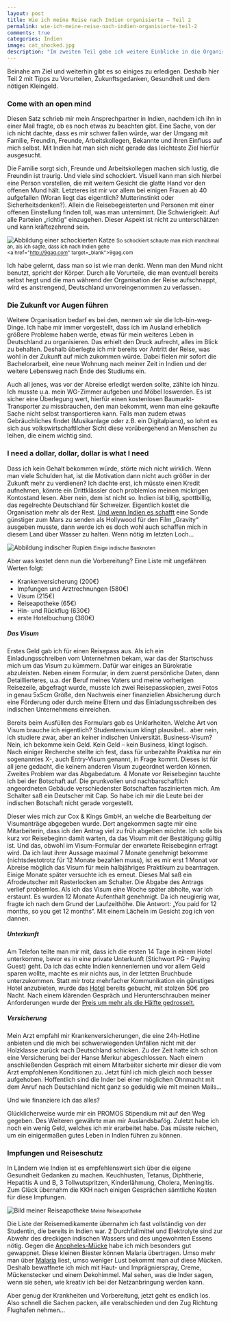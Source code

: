 ```yaml
---
layout: post
title: Wie ich meine Reise nach Indien organisierte – Teil 2
permalink: wie-ich-meine-reise-nach-indien-organisierte-teil-2
comments: true
categories: Indien
image: cat_shocked.jpg
description: "Im zweiten Teil gebe ich weitere Einblicke in die Organisation einer Indienreise - Dieses mal dreht sich alles um Gesundheit, Geld und den Umgang mit Vorurteilen."
---
```


<p>Beinahe am Ziel und weiterhin gibt es so einiges zu erledigen. Deshalb hier Teil 2 mit Tipps zu Vorurteilen, Zukunftsgedanken, Gesundheit und dem nötigen Kleingeld.</p>
<h3>Come with an open mind</h3>
<p>Diesen Satz schrieb mir mein Ansprechpartner in Indien, nachdem ich ihn in einer Mail fragte, ob es noch etwas zu beachten gibt. Eine Sache, von der ich nicht dachte, dass es mir schwer fallen würde, war der Umgang mit Familie, Freundin, Freunde, Arbeitskollegen, Bekannte und ihren Einfluss auf mich selbst. Mit Indien hat man sich nicht gerade das leichteste Ziel hierfür ausgesucht.</p>
<p>Die Familie sorgt sich, Freunde und Arbeitskollegen machen sich lustig, die Freundin ist traurig. Und viele sind schockiert. Visuell kann man sich hierbei eine Person vorstellen, die mit weitem Gesicht die glatte Hand vor den offenen Mund hält. Letzteres ist mir vor allem bei einigen Frauen ab 40 aufgefallen (Woran liegt das eigentlich? Mutterinstinkt oder Sicherheitsdenken?). Allein die Reisebegeisterten und Personen mit einer offenen Einstellung finden toll, was man unternimmt. Die Schwierigkeit: Auf alle Parteien „richtig“ einzugehen. Dieser Aspekt ist nicht zu unterschätzen und kann kräftezehrend sein.</p>

![Abbildung einer schockierten Katze](/images/cat_shocked.jpg "So schockiert schaute man mich manchmal an")
<small>So schockiert schaute man mich manchmal an, als ich sagte, dass ich nach Indien gehe<br><a href="http://9gag.com" target=_blank">9gag.com</a></small>

<p>Ich habe gelernt, dass man so ist wie man denkt. Wenn man den Mund nicht benutzt, spricht der Körper. Durch alle Vorurteile, die man eventuell bereits selbst hegt und die man während der Organisation der Reise aufschnappt, wird es anstrengend, Deutschland unvoreingenommen zu verlassen.</p>
<h3>Die Zukunft vor Augen führen</h3>
<p>Weitere Organisation bedarf es bei den, nennen wir sie die Ich-bin-weg-Dinge. Ich habe mir immer vorgestellt, dass ich im Ausland erheblich größere Probleme haben werde, etwas für mein weiteres Leben in Deutschland zu organisieren. Das erhielt den Druck aufrecht, alles im Blick zu behalten. Deshalb überlegte ich mir bereits vor Antritt der Reise, was wohl in der Zukunft auf mich zukommen würde. Dabei fielen mir sofort die Bachelorarbeit, eine neue Wohnung nach meiner Zeit in Indien und der weitere Lebensweg nach Ende des Studiums ein.</p>
<p>Auch all jenes, was vor der Abreise erledigt werden sollte, zählte ich hinzu. Ich musste u.a. mein WG-Zimmer aufgeben und Möbel loswerden. Es ist sicher eine Überlegung wert, hierfür einen kostenlosen Baumarkt-Transporter zu missbrauchen, den man bekommt, wenn man eine gekaufte Sache nicht selbst transportieren kann. Falls man zudem etwas Gebräuchliches findet (Musikanlage oder z.B. ein Digitalpiano), so lohnt es sich aus volkswirtschaftlicher Sicht diese vorübergehend an Menschen zu leihen, die einem wichtig sind.</p>
<h3>I need a dollar, dollar, dollar is what I need</h3>
<p>Dass ich kein Gehalt bekommen würde, störte mich nicht wirklich. Wenn man viele Schulden hat, ist die Motivation dann nicht auch größer in der Zukunft mehr zu verdienen? Ich dachte erst, ich müsste einen Kredit aufnehmen, könnte ein Drittklässler doch problemlos meinen mickrigen Kontostand lesen. Aber nein, dem ist nicht so. Indien ist billig, spottbillig, das regelrechte Deutschland für Schweizer. Eigentlich kostet die Organisation mehr als der Rest. <a href="http://www.spiegel.de/wissenschaft/weltall/erste-fotos-der-mars-sonden-mangalyaan-und-maven-a-993901.html" target="_blank"> Und wenn Indien es schafft</a> eine Sonde günstiger zum Mars zu senden als Hollywood für den Film „Gravity“ ausgeben musste, dann werde ich es doch wohl auch schaffen mich in diesem Land über Wasser zu halten. Wenn nötig im letzten Loch…</p>

![Abbildung indischer Rupien](/images/Indische_Rupie.jpg "Besonders gut visualiert finde ich die 1- und 2-Rupien-Münze")
<small>Einige indische Banknoten</small>

<p>Aber was kostet denn nun die Vorbereitung? Eine Liste mit ungefähren Werten folgt:</p>

<ul>
	<li>Krankenversicherung (200€)</li>
	<li>Impfungen und Arztrechnungen (580€)</li>
	<li>Visum (215€)</li>
	<li>Reiseapotheke (65€)</li>
	<li>Hin- und Rückflug (630€)</li>
	<li>erste Hotelbuchung (380€)</li>
</ul>

<h5>Das Visum</h5>
<p>Erstes Geld gab ich für einen Reisepass aus. Als ich ein Einladungsschreiben vom Unternehmen bekam, war das der Startschuss mich um das Visum zu kümmern. Dafür war einiges an Bürokratie abzuleisten. Neben einem Formular, in dem zuerst persönliche Daten, dann Detaillierteres, u.a. der Beruf meines Vaters und meine vorherigen Reisezeile, abgefragt wurde, musste ich zwei Reisepasskopien, zwei Fotos in genau 5x5cm Größe, den Nachweis einer finanziellen Absicherung durch eine Förderung oder durch meine Eltern und das Einladungsschreiben des indischen Unternehmens einreichen.</p>
<p>Bereits beim Ausfüllen des Formulars gab es Unklarheiten. Welche Art von Visum brauche ich eigentlich? Studentenvisum klingt plausibel… aber nein, ich studiere zwar, aber an keiner indischen Universität. Business-Visum? Nein, ich bekomme kein Geld. Kein Geld – kein Business, klingt logisch. Nach einiger Recherche stellte ich fest, dass für unbezahlte Praktika nur ein sogenanntes X-, auch Entry-Visum genannt, in Frage kommt. Dieses ist für all jene gedacht, die keinem anderen Visum zugeordnet werden können. Zweites Problem war das Abgabedatum. 4 Monate vor Reisebeginn tauchte ich bei der Botschaft auf. Die prunkvollen und nachbarschaftlich angeordneten Gebäude verschiedenster Botschaften faszinierten mich. Am Schalter saß ein Deutscher mit Cap. So habe ich mir die Leute bei der indischen Botschaft nicht gerade vorgestellt.</p>
<p>Dieser wies mich zur Cox & Kings GmbH, an welche die Bearbeitung der Visumanträge abgegeben wurde. Dort angekommen sagte mir eine Mitarbeiterin, dass ich den Antrag viel zu früh abgeben möchte. Ich solle bis kurz vor Reisebeginn damit warten, da das Visum mit der Bestätigung gültig ist. Und das, obwohl im Visum-Formular der erwartete Reisebeginn erfragt wird. Da ich laut ihrer Aussage maximal 7 Monate genehmigt bekomme (nichtsdestotrotz für 12 Monate bezahlen muss), ist es mir erst 1 Monat vor Abreise möglich das Visum für mein halbjähriges Praktikum zu beantragen. Einige Monate später versuchte ich es erneut. Dieses Mal saß ein Afrodeutscher mit Rasterlocken am Schalter. Die Abgabe des Antrags verlief problemlos. Als ich das Visum eine Woche später abholte, war ich erstaunt. Es wurden 12 Monate Aufenthalt genehmigt. Da ich neugierig war, fragte ich nach dem Grund der Laufzeithöhe. Die Antwort: „You paid for 12 months, so you get 12 months“. Mit einem Lächeln im Gesicht zog ich von dannen.</p>
<h5>Unterkunft</h5>
<p>Am Telefon teilte man mir mit, dass ich die ersten 14 Tage in einem Hotel unterkomme, bevor es in eine private Unterkunft (Stichwort PG - Paying Guest) geht. Da ich das echte Indien kennenlernen und vor allem Geld sparen wollte, machte es mir nichts aus, in der letzten Bruchbude unterzukommen. Statt mir trotz mehrfacher Kommunikation ein günstiges Hotel anzubieten, wurde das <a href="http://www.radhahotels.com/radha-regent-chennai/" target="_blank">Hotel</a> bereits gebucht, mit stolzen 50€ pro Nacht. Nach einem klärenden Gespräch und Herunterschrauben meiner Anforderungen wurde der <a href="http://www.seashellresidency.com/" target="_blank">Preis um mehr als die Hälfte gedrosselt.</a></p>
<h5>Versicherung</h5>
<p>Mein Arzt empfahl mir Krankenversicherungen, die eine 24h-Hotline anbieten und die mich bei schwerwiegenden Unfällen nicht mit der Holzklasse zurück nach Deutschland schicken. Zu der Zeit hatte ich schon eine Versicherung bei der Hanse Merkur abgeschlossen. Nach einem anschließenden Gespräch mit einem Mitarbeiter sicherte mir dieser die vom Arzt empfohlenen Konditionen zu. Jetzt fühl ich mich gleich noch besser aufgehoben. Hoffentlich sind die Inder bei einer möglichen Ohnmacht mit dem Anruf nach Deutschland nicht ganz so geduldig wie mit meinen Mails…</p>
<p>Und wie finanziere ich das alles?</p>
<p>Glücklicherweise wurde mir ein PROMOS Stipendium mit auf den Weg gegeben. Des Weiteren gewährte man mir Auslandsbafög. Zuletzt habe ich noch ein wenig Geld, welches ich mir erarbeitet habe. Das müsste reichen, um ein einigermaßen gutes Leben in Indien führen zu können.<p>

<h3>Impfungen und Reiseschutz</h3>
<p>In Ländern wie Indien ist es empfehlenswert sich über die eigene Gesundheit Gedanken zu machen. Keuchhusten, Tetanus, Diphtherie, Hepatitis A und B, 3 Tollwutspritzen, Kinderlähmung, Cholera, Meningitis. Zum Glück übernahm die KKH nach einigen Gesprächen sämtliche Kosten für diese Impfungen.</p>

![Bild meiner Reiseapotheke](/images/Reiseapotheke_klein.jpg "Medikamentös ausgerüstet für das Ausland mit Mücken")
<small>Meine Reiseapotheke</small>

<p>Die Liste der Reisemedikamente übernahm ich fast vollständig von der Studentin, die bereits in Indien war. 2 Durchfallmittel und Elektrolyte sind zur Abwehr des dreckigen indischen Wassers und des ungewohnten Essens nötig. Gegen die <a href=" http://de.wikipedia.org/wiki/Anopheles#Die_Anopheles-M.C3.BCcke_als_Krankheits.C3.BCbertr.C3.A4ger" target="_blank">Anopheles-Mücke</a> habe ich mich besonders gut gewappnet. Diese kleinen Biester können Malaria übertragen. Umso mehr man über <a href=http://de.wikipedia.org/wiki/Malaria" target="_blank">Malaria</a> liest, umso weniger Lust bekommt man auf diese Mücken. Deshalb bewaffnete ich mich mit Haut- und Imprägnierspray, Creme, Mückenstecker und einem Dekohimmel. Mal sehen, was die Inder sagen, wenn sie sehen, wie kreativ ich bei der Netzanbringung werden kann.<p>
<p>Aber genug der Krankheiten und Vorbereitung, jetzt geht es endlich los. Also schnell die Sachen packen, alle verabschieden und den Zug Richtung Flughafen nehmen…</p>